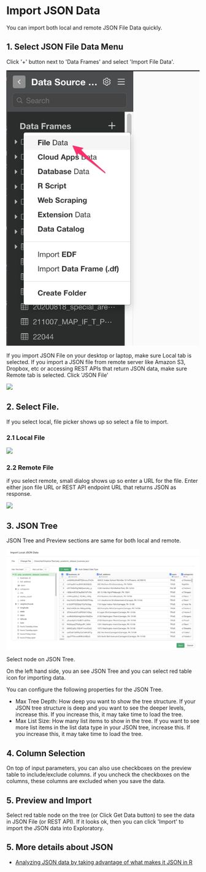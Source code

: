 # Import JSON Data

You can import both local and remote JSON File Data quickly.

## 1. Select JSON File Data Menu

Click '+' button next to 'Data Frames' and select 'Import File Data'.

![](images/import-file-data.png)

If you import JSON File on your desktop or laptop, make sure Local tab is selected. If you import a JSON file from remote server like Amazon S3, Dropbox, etc or accessing REST APIs that return JSON data, make sure Remote tab is selected. Click 'JSON File'

![](images/json-select.png)

## 2. Select File.
If you select local, file picker shows up so select a file to import.
### 2.1 Local File

![](images/local-file-picker-json.png)

### 2.2 Remote File
if you select remote, small dialog shows up so enter a URL for the file. Enter either json file URL or REST API endpoint URL that returns JSON as response.

![](images/import-remote-json-url.png)


## 3. JSON Tree

JSON Tree and Preview sections are same for both local and remote.

![](images/import-json-dialog.png)

Select node on JSON Tree.

On the left hand side, you an see JSON Tree and you can select red table icon for importing data.


You can configure the following properties for the JSON Tree.
* Max Tree Depth: How deep you want to show the tree structure. If your JSON tree structure is deep and you want to see the deeper levels, increase this. If you increase this, it may take time to load the tree.  
* Max List Size:  How many list items to show in the tree. If you want to see more list items in the list data type in your JSON tree, increase this. If you increase this, it may take time to load the tree.  


## 4. Column Selection

On top of input parameters, you can also use checkboxes on the preview table to include/exclude columns. if you uncheck the checkboxes on the columns, these columns are excluded when you save the data. 

## 5. Preview and Import

Select red table node on the tree (or Click Get Data button) to see the data in JSON File (or REST API). If it looks ok, then you can click 'Import' to import the JSON data into Exploratory.

## 5. More details about JSON

* [Analyzing JSON data by taking advantage of what makes it JSON in R](https://blog.exploratory.io/analyzing-json-data-by-taking-advantage-of-the-structure-in-r-1e0508e30117)
